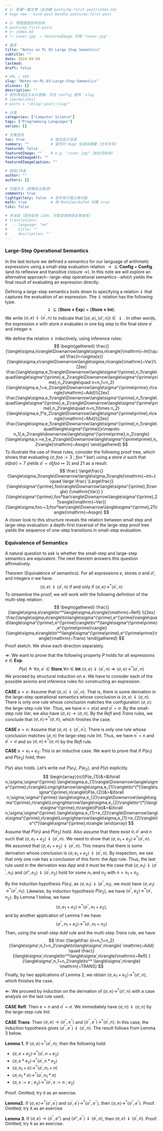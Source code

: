 ```yaml
---
# 1) 新建一篇文章（会创建 posts/my-first-post/index.md）
# hugo new --kind post-bundle posts/my-first-post

# 2) 把配图放到同目录
# posts/my-first-post/
# ├─ index.md
# └─ cover.jpg  ← featuredImage 可填 "cover.jpg"

# 基本
title: "Notes on PL 03 Large Step Semantics"
subtitle: ""
date: 2024-09-09
lastmod:
draft: false

# URL / SEO
slug: "Notes-on-PL-03-Large-Step-Semantics"
aliases: []
description: ""
# 若你用自定义永久链接，可在 config 里用 :slug
# [permalinks]
# posts = "/blog/:year/:slug/"

# 分类
categories: ["Computer Science"]
tags: ["Programming Languages"]
series: []

# 文章选项
toc: true            # 是否显示目录
summary: ""          # 留空时 Hugo 会自动摘要（也可手写）
featured: false
featuredImage: ""    # e.g. "cover.jpg"（放在同目录）
featuredImageAlt: ""
featuredImageCaption: ""

# 版权/作者
author: ""
authors: []

# 页面开关（按需给主题读）
comments: true
lightgallery: false  # 若你有灯箱之类功能
math: true           # 用 MathJax/KaTeX 时置 true
tikz: false

# 多语言（若你启用 i18n，可留空或按语言单独写）
# translations:
#   - language: "en"
#     title: ""
#     description: ""
---
```

<!-- 摘要（可选）：写在此注释上方或 summary 字段里；正文从这里开始。 -->


### Large-Step Operational Semantics

In the last lecture we defined a semantics for our language of arithmetic expressions using a small-step evaluation relation $\rightarrow \subseteq \mathbf{Config}\times \mathbf{Config}$ (and its reflexive and transitive closure $\rightarrow$). In this note we will explore an alternative approach--large-step operational semantics--which yields the final result of evaluating an expression directly.

Defining a large-step semantics boils down to specifying a relation $\Downarrow$ that captures the evaluation of an expression. The $\Downarrow$ relation has the following type:
$$
\Downarrow \,\subseteq(\mathbf{Store\times Exp})\times(\mathbf{Store\times Int}).
$$
We write $\langle\sigma,e\rangle\Downarrow\langle\sigma^\prime,n\rangle$ to indicate that $(\langle\sigma,e\rangle,\langle\sigma',n\rangle)\in\Downarrow.$ In other words, the expression $e$ with store $\sigma$ evaluates in one big step to the final store $\sigma^\prime$ and integer $n$.

We define the relation $\Downarrow$ inductively, using inference rules:
$$
\begin{gathered}
\frac{}{\langle\sigma,n\rangle\Downarrow\langle\sigma,n\rangle}\mathrm{~Int}\quad
\frac{n=\sigma(x)}{\langle\sigma,x\rangle\Downarrow\langle\sigma,n\rangle}\mathrm{~Var}\\[2ex]
\frac{\langle\sigma,e_1\rangle\Downarrow\langle\sigma^{\prime},n_1\rangle\quad\langle\sigma^{\prime},e_2\rangle\Downarrow\langle\sigma^{\prime\prime},n_2\rangle\quad n=n_1+n_2}{\langle\sigma,e_1+e_2\rangle\Downarrow\langle\sigma^{\prime\prime},n\rangle}\mathrm{~Add}\\[2ex]
\frac{\langle\sigma,e_1\rangle\Downarrow\langle\sigma^{\prime},n_1\rangle\quad\langle\sigma^{\prime},e_2\rangle\Downarrow\langle\sigma^{\prime\prime},n_2\rangle\quad n=n_1\times n_2}{\langle\sigma,e_1*e_2\rangle\Downarrow\langle\sigma^{\prime\prime},n\rangle}\mathrm{~Мul}\\[2ex]
\frac{\langle\sigma,e_1\rangle\Downarrow\langle\sigma^{\prime},n_1\rangle\quad\langle\sigma^{\prime}[x\mapsto n_1],e_2\rangle\downarrow\langle\sigma^{\prime\prime},n_2\rangle}{\langle\sigma,x:=e_1;e_2\rangle\Downarrow\langle\sigma^{\prime\prime},n_2\rangle}\mathrm{~Assgn}
\end{gathered}
$$
To illustrate the use of these rules, consider the following proof tree, which shows that evaluating $\langle\sigma,foo:=3\mathrm{~;~}foo*bar\rangle$ using a store $\sigma$ such that $\sigma(bar)=7$ yields $\sigma^{\prime}=\sigma[foo\mapsto3]$ and $21$ as a result:
$$
\frac{
\large\frac{}{\langle\sigma,3\rangle\Downarrow\langle\sigma,3\rangle}\mathrm{~Int~}
\quad
\large
\frac{
  \Large\frac{}
	{\langle\sigma^{\prime},foo\rangle\Downarrow\langle\sigma^{\prime},3\rangle}
	{\mathrm{Var}}
}{\langle\sigma^{\prime},foo*bar\rangle\Downarrow\langle\sigma^{\prime},21\rangle}\mathrm{~Var}}{\langle\sigma,foo:=3;foo*bar\rangle\Downarrow\langle\sigma^{\prime},21\rangle}\mathrm{~Assgn}
$$
A closer look to this structure reveals the relation between small step and large-step evaluation: a depth-first traversal of the large-step proof tree yields the sequence of one-step transitions in small-step evaluation.

### Equivalence of Semantics

A natural question to ask is whether the small-step and large-step semantics are equivalent. The next theorem answers this question affirmatively.

Theorem (Equivalence of semantics). For all expressions $e$, stores $\sigma$ and $\sigma'$, and integers $n$ we have:
$$
\langle\sigma,e\rangle\Downarrow\langle\sigma^{\prime},n\rangle\text{ if and only if }\langle\sigma,e\rangle\to^*\langle\sigma^{\prime},n\rangle
$$
To streamline the proof, we will work with the following definition of the multi-step relation:
$$
\begin{gathered}
\frac{}{\langle\sigma,e\rangle\to^*\langle\sigma,e\rangle}\mathrm{~Refl} \\[2ex]
\frac{\langle\sigma,e\rangle\to\langle\sigma^{\prime},e^{\prime}\rangle\quad\langle\sigma^{\prime},e^{\prime}\rangle\to^*\langle\sigma^{\prime\prime},e^{\prime\prime}\rangle}{\langle\sigma,e\rangle\to^*\langle\sigma^{\prime\prime},e^{\prime\prime}\rangle}\mathrm{~Trans}
\end{gathered}
$$
Proof sketch. We show each direction separately.

$\Longrightarrow$: We want to prove that the following property $P$ holds for all expressions $e\in\mathbf{Exp}$:
$$
P(e)\triangleq\forall\sigma,\sigma^{\prime}\in\mathbf{Store}.\forall n\in\mathbf{Int}.\langle\sigma,e\rangle\Downarrow\langle\sigma^{\prime},n\rangle\Longrightarrow\langle\sigma,e\rangle\to^*\langle\sigma^{\prime},n\rangle
$$
We proceed by structural induction on $e$. We have to consider each of the possible axioms and inference rules for constructing an expression.

**CASE** $e=x{:}$ Assume that $\langle\sigma,x\rangle\Downarrow\langle\sigma^\prime,n\rangle.$ That is, there is some derivation in the large-step operational semantics whose conclusion is $\langle\sigma,x\rangle\Downarrow\langle\sigma,n\rangle.$ There is only one rule whose conclusion matches the configuration $\langle\sigma,x\rangle{:}$ the large-step rule $Var$. Thus, we have $n=\sigma(x)$ and $\sigma^\prime=\sigma.$ By the small-step rule $Var$, we also have $\langle\sigma,x\rangle\to\langle\sigma,n\rangle.$ By the $Refl$ and $Trans$ rules, we conclude that $\langle\sigma,x\rangle\to^*\langle\sigma,n\rangle$, which finishes the case.

**CASE** $e=n$: Assume that $\left\langle\sigma,n\right\rangle\Downarrow\left\langle\sigma^{\prime},n^{\prime}\right\rangle.$ There is only one rule whose conclusion matches $\langle\sigma,n\rangle$ the large-step rule $Int$. Thus, we have $n^\prime=n$ and $\sigma^\prime=\sigma$ and so $\langle\sigma,n\rangle\to^*\langle\sigma,n\rangle$ by the $Refl$ rule.

**CASE** $e = e_1 + e_2$: This is an inductive case. We want to prove that if $P(e_1)$ and $P(e_2)$ hold, then

$P(e)$ also holds. Let’s write out $P(e_1)$, $P(e_2)$, and $P(e)$ explicitly.
$$
\begin{array}{rcl}P(e_{1})&=&\forall n,\sigma,\sigma^{\prime}.\langle\sigma,e_{1}\rangle\Downarrow\langle\sigma^{\prime},n\rangle\Longrightarrow\langle\sigma,e_{1}\rangle\to^{*}\langle\sigma^{\prime},n\rangle\\P(e_{2})&=&\forall n,\sigma,\sigma^{\prime}.\langle\sigma,e_{2}\rangle\Downarrow\langle\sigma^{\prime},n\rangle\Longrightarrow\langle\sigma,e_{2}\rangle\to^{*}\langle\sigma^{\prime},n\rangle\\P(e)&=&\forall n,\sigma,\sigma^{\prime}.\langle\sigma,e_{1}+e_{2}\rangle\Downarrow\langle\sigma^{\prime},n\rangle\Longrightarrow\langle\sigma,e_{1}+e_{2}\rangle\to^{*}\langle\sigma^{\prime},n\rangle
\end{array}
$$
Assume that $P(e_1)$ and $P(e_2)$ hold. Also assume that there exist $\sigma,\sigma^\prime$ and $n$ such that $\langle\sigma,e_1+e_2\rangle\Downarrow\langle\sigma^{\prime},n\rangle.$ We need to show that $\langle\sigma,e_1+e_2\rangle\to^*\langle\sigma^{\prime},n\rangle.$
We assumed that $\langle\sigma,e_1+e_2\rangle\Downarrow\langle\sigma^{\prime},n\rangle.$ This means that there is some derivation whose conclusion is $\langle\sigma,e_1+e_2\rangle\Downarrow\langle\sigma^{\prime},n\rangle.$ By inspection, we see that only one rule has a conclusion of this form: the $App$ rule. Thus, the last rule used in the derivation was $App$ and it must be the case that $\langle\sigma,e_1\rangle\Downarrow\langle\sigma^{\prime\prime},n_1\rangle$ and $\langle\sigma'',e_2\rangle\Downarrow\langle\sigma^{\prime},n_2\rangle$ hold for some $n_1$ and $n_2$ with $n= n_1+ n_2$.

By the induction hypothesis $P( e_1)$, as $\left\langle\sigma,e_1\right\rangle\Downarrow\left\langle\sigma^{\prime\prime},n_1\right\rangle$, we must have $\left\langle\sigma,e_1\right\rangle\to^*\left\langle\sigma^{\prime\prime},n_1\right\rangle$. Likewise, by induction hypothesis $P( e_2)$, we have $\langle \sigma ^{\prime \prime }, e_2\rangle \to ^* \langle \sigma ^{\prime }, n_2\rangle .$ By Lemma 1 below, we have 
$$
\langle\sigma,e_1+e_2\rangle\to^*\langle\sigma^{\prime\prime},n_1+e_2\rangle,
$$
and by another application of Lemma 1 we have:
$$
\langle\sigma^{\prime\prime},n_1+e_2\rangle\to^*\langle\sigma^{\prime},n_1+n_2\rangle
$$
Then, using the small-step $Add$ rule and the multi-step $Trans$ rule, we have:
$$
\frac
{\large\frac
	{n=n_1+n_2}
  {\langle\sigma',n_1+n_2\rangle\to\langle\sigma',n\rangle}
  \mathrm{~Add}
\quad
  \frac{}{\langle\sigma',n\rangle\to^*\langle\sigma',n\rangle}\mathrm{~Refl}
}
{\langle\sigma',n_1+n_2\rangle\to^* \langle\sigma',n\rangle}
\mathrm{~TRANS}
$$
Finally, by two applications of Lemma 2, we obtain $\langle\sigma,e_1+e_2\rangle\to^* \langle\sigma',n\rangle$, which finishes the case.

$\Longleftarrow$: We proceed by induction on the derivation of $\langle\sigma,e\rangle\to^* \langle\sigma',n\rangle$ with a case analysis on the last rule used.

**CASE** $\mathbf{Refl}$: Then $e=n$ and $\sigma^{\prime}=\sigma$. We immediately have $\langle\sigma,n\rangle\Downarrow\langle\sigma,n\rangle$ by the large-step rule $Imt$. 

**CASE** $\mathbf{Trans}$: Then $\langle\sigma,e\rangle\to\langle\sigma^{\prime\prime},e^{\prime\prime}\rangle$ and $\langle\sigma^{\prime\prime},e^{\prime\prime}\rangle\to^{*}\langle\sigma^{\prime},n\rangle$. In this case, the induction hypothesis gives $\langle\sigma^{\prime\prime},e^{\prime\prime}\rangle\Downarrow\langle\sigma^{\prime},n\rangle$. The result follows from Lemma 3 below.



**Lemma 1.** If $\left \langle \sigma , e\right \rangle \to ^* \left \langle \sigma ^{\prime }, n\right \rangle$, then the following hold:

- $\langle\sigma,e+e_2\rangle\to^*\langle\sigma^{\prime},n+e_2\rangle$
- $\langle\sigma,e*e_2\rangle\to^*\langle\sigma^{\prime},n*e_2\rangle$
- $\langle\sigma,n_1+e\rangle\to^*\langle\sigma^{\prime},n_1+n\rangle$
- $\langle\sigma,n_1*e\rangle\to^*\langle\sigma^{\prime},n_1*n\rangle$
- $\langle\sigma,x:=e\:;\:e_2\rangle\to^*\langle\sigma^{\prime},x:=n\:;\:e_2\rangle$


Proof.  Omitted;  try it as an exercise. 

**Lemma2.**  If $\left \langle \sigma , e\right \rangle \to ^* \left \langle \sigma ^{\prime }, e^{\prime }\right \rangle$ and $\left\langle\sigma^{\prime},e^{\prime}\right\rangle\to^*\left\langle\sigma^{\prime\prime},e^{\prime\prime}\right\rangle$, then $\left\langle\sigma,e\right\rangle\to^*\left\langle\sigma^{\prime\prime},e^{\prime\prime}\right\rangle$.
Proof.  Omitted;  try it as an exercise

**Lemma 3.** If $\langle \sigma , e\rangle \to \langle \sigma ^{\prime \prime }, e''\rangle$ and $\langle\sigma'',e^{\prime\prime}\rangle\Downarrow\langle\sigma^{\prime},n\rangle$, then $\left\langle\sigma,e\right\rangle\Downarrow\langle\sigma^{\prime},n\rangle$.
Proof.  Omitted;  try it as an exercise.
